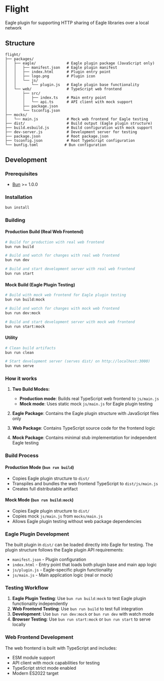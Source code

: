 # Flight

Eagle plugin for supporting HTTP sharing of Eagle libraries over
a local network

## Structure

```
flight/
├── packages/
│   ├── eagle/              # Eagle plugin package (JavaScript only)
│   │   ├── manifest.json   # Eagle plugin manifest
│   │   ├── index.html      # Plugin entry point
│   │   ├── logo.png        # Plugin icon
│   │   └── js/
│   │       └── plugin.js   # Eagle plugin base functionality
│   └── web/                # TypeScript web frontend
│       ├── src/
│       │   ├── index.ts    # Main entry point
│       │   └── api.ts      # API client with mock support
│       ├── package.json
│       └── tsconfig.json
├── mocks/
│   └── main.js             # Mock web frontend for Eagle testing
├── dist/                   # Build output (Eagle plugin structure)
├── build.esbuild.js        # Build configuration with mock support
├── dev-server.js           # Development server for testing
├── package.json            # Root package.json
├── tsconfig.json           # Root TypeScript configuration
└── bunfig.toml            # Bun configuration
```

## Development

### Prerequisites

- [Bun](https://bun.sh/) >= 1.0.0

### Installation

```bash
bun install
```

### Building

#### Production Build (Real Web Frontend)
```bash
# Build for production with real web frontend
bun run build

# Build and watch for changes with real web frontend
bun run dev

# Build and start development server with real web frontend
bun run start
```

#### Mock Build (Eagle Plugin Testing)
```bash
# Build with mock web frontend for Eagle plugin testing
bun run build:mock

# Build and watch for changes with mock web frontend
bun run dev:mock

# Build and start development server with mock web frontend
bun run start:mock
```

#### Utility
```bash
# Clean build artifacts
bun run clean

# Start development server (serves dist/ on http://localhost:3000)
bun run serve
```

### How it works

1. **Two Build Modes:**
   - **Production mode**: Builds real TypeScript web frontend to `js/main.js`
   - **Mock mode**: Uses static mock `js/main.js` for Eagle plugin testing

2. **Eagle Package**: Contains the Eagle plugin structure with JavaScript files only
3. **Web Package**: Contains TypeScript source code for the frontend logic
4. **Mock Package**: Contains minimal stub implementation for independent Eagle testing

### Build Process

#### Production Mode (`bun run build`)
- Copies Eagle plugin structure to `dist/`
- Transpiles and bundles the web frontend TypeScript to `dist/js/main.js`
- Creates full distributable artifact

#### Mock Mode (`bun run build:mock`)
- Copies Eagle plugin structure to `dist/`
- Copies mock `js/main.js` from `mocks/main.js`
- Allows Eagle plugin testing without web package dependencies

### Eagle Plugin Development

The built plugin in `dist/` can be loaded directly into Eagle for testing. The plugin structure follows the Eagle plugin API requirements:

- `manifest.json` - Plugin configuration
- `index.html` - Entry point that loads both plugin base and main app logic
- `js/plugin.js` - Eagle-specific plugin functionality
- `js/main.js` - Main application logic (real or mock)

### Testing Workflow

1. **Eagle Plugin Testing**: Use `bun run build:mock` to test Eagle plugin functionality independently
2. **Web Frontend Testing**: Use `bun run build` to test full integration
3. **Development**: Use `bun run dev:mock` or `bun run dev` with watch mode
4. **Browser Testing**: Use `bun run start:mock` or `bun run start` to serve locally

### Web Frontend Development

The web frontend is built with TypeScript and includes:

- ESM module support
- API client with mock capabilities for testing
- TypeScript strict mode enabled
- Modern ES2022 target
